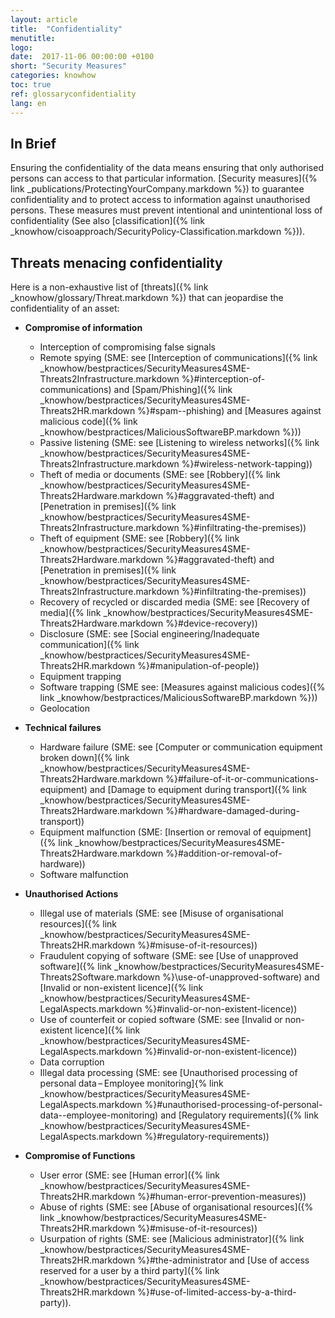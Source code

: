 ```yaml
---
layout: article
title:  "Confidentiality"
menutitle:
logo:
date:  2017-11-06 00:00:00 +0100
short: "Security Measures"
categories: knowhow
toc: true
ref: glossaryconfidentiality
lang: en
---
```


## In Brief
Ensuring the confidentiality of the data means ensuring that only authorised persons can access to that particular information. [Security measures]({% link _publications/ProtectingYourCompany.markdown %}) to guarantee confidentiality and to protect access to information against unauthorised persons. These measures must prevent intentional and unintentional loss of confidentiality (See also [classification]({% link _knowhow/cisoapproach/SecurityPolicy-Classification.markdown %})).

## Threats menacing confidentiality
Here is a non-exhaustive list of [threats]({% link _knowhow/glossary/Threat.markdown %}) that can jeopardise the confidentiality of an asset:

* **Compromise of information**
  * Interception of compromising false signals
  * Remote spying (SME: see [Interception of communications]({% link _knowhow/bestpractices/SecurityMeasures4SME-Threats2Infrastructure.markdown %}#interception-of-communications) and [Spam/Phishing]({% link _knowhow/bestpractices/SecurityMeasures4SME-Threats2HR.markdown %}#spam--phishing) and [Measures against malicious code]({% link _knowhow/bestpractices/MaliciousSoftwareBP.markdown %}))
  * Passive listening (SME: see [Listening to wireless networks]({% link _knowhow/bestpractices/SecurityMeasures4SME-Threats2Infrastructure.markdown %}#wireless-network-tapping))
  * Theft of media or documents (SME: see [Robbery]({% link _knowhow/bestpractices/SecurityMeasures4SME-Threats2Hardware.markdown %}#aggravated-theft) and [Penetration in premises]({% link _knowhow/bestpractices/SecurityMeasures4SME-Threats2Infrastructure.markdown %}#infiltrating-the-premises))
  * Theft of equipment (SME: see [Robbery]({% link _knowhow/bestpractices/SecurityMeasures4SME-Threats2Hardware.markdown %}#aggravated-theft) and [Penetration in premises]({% link _knowhow/bestpractices/SecurityMeasures4SME-Threats2Infrastructure.markdown %}#infiltrating-the-premises))
  * Recovery of recycled or discarded media (SME: see [Recovery of media]({% link _knowhow/bestpractices/SecurityMeasures4SME-Threats2Hardware.markdown %}#device-recovery))
  * Disclosure (SME: see [Social engineering/Inadequate communication]({% link _knowhow/bestpractices/SecurityMeasures4SME-Threats2HR.markdown %}#manipulation-of-people))
  * Equipment trapping
  * Software trapping (SME see: [Measures against malicious codes]({% link _knowhow/bestpractices/MaliciousSoftwareBP.markdown %}))
  * Geolocation

* **Technical failures**
  * Hardware failure (SME: see [Computer or communication equipment broken down]({% link _knowhow/bestpractices/SecurityMeasures4SME-Threats2Hardware.markdown %}#failure-of-it-or-communications-equipment) and [Damage to equipment during transport]({% link _knowhow/bestpractices/SecurityMeasures4SME-Threats2Hardware.markdown %}#hardware-damaged-during-transport))
  * Equipment malfunction (SME: [Insertion or removal of equipment]({% link _knowhow/bestpractices/SecurityMeasures4SME-Threats2Hardware.markdown %}#addition-or-removal-of-hardware))
  * Software malfunction

* **Unauthorised Actions**
  * Illegal use of materials (SME: see [Misuse of organisational resources]({% link _knowhow/bestpractices/SecurityMeasures4SME-Threats2HR.markdown %}#misuse-of-it-resources))
  * Fraudulent copying of software (SME: see [Use of unapproved software]({% link _knowhow/bestpractices/SecurityMeasures4SME-Threats2Software.markdown %}\use-of-unapproved-software) and [Invalid or non-existent licence]({% link _knowhow/bestpractices/SecurityMeasures4SME-LegalAspects.markdown %}#invalid-or-non-existent-licence))
  * Use of counterfeit or copied software (SME: see [Invalid or non-existent licence]({% link _knowhow/bestpractices/SecurityMeasures4SME-LegalAspects.markdown %}#invalid-or-non-existent-licence))
  * Data corruption
  * Illegal data processing (SME: see [Unauthorised processing of personal data – Employee monitoring]{% link _knowhow/bestpractices/SecurityMeasures4SME-LegalAspects.markdown %}#unauthorised-processing-of-personal-data--employee-monitoring) and [Regulatory requirements]({% link _knowhow/bestpractices/SecurityMeasures4SME-LegalAspects.markdown %}#regulatory-requirements))

* **Compromise of Functions**
  * User error (SME: see [Human error]({% link _knowhow/bestpractices/SecurityMeasures4SME-Threats2HR.markdown %}#human-error-prevention-measures))
  * Abuse of rights (SME: see [Abuse of organisational resources]({% link _knowhow/bestpractices/SecurityMeasures4SME-Threats2HR.markdown %}#misuse-of-it-resources))
  * Usurpation of rights (SME: see [Malicious administrator]({% link _knowhow/bestpractices/SecurityMeasures4SME-Threats2HR.markdown %}#the-administrator and [Use of access reserved for a user by a third party]({% link _knowhow/bestpractices/SecurityMeasures4SME-Threats2HR.markdown %}#use-of-limited-access-by-a-third-party)).
